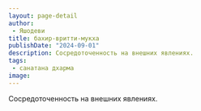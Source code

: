 ```yaml
---
layout: page-detail
author:
 - Яшодеви
title: бахир-вритти-мукха
publishDate: "2024-09-01"
description: Сосредоточенность на внешних явлениях.
tags:
 - санатана дхарма
image: 
---
```


Сосредоточенность на внешних явлениях.

